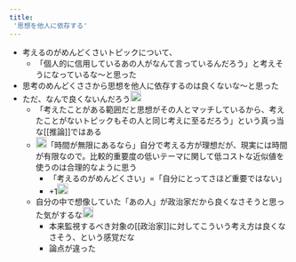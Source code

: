 ```yaml
---
title:
 '思想を他人に依存する'
---
```


- 考えるのがめんどくさいトピックについて、
    - 「個人的に信用しているあの人がなんて言っているんだろう」と考えそうになっているな〜と思った
- 思考のめんどくささから思想を他人に依存するのは良くないな〜と思った
- ただ、なんで良くないんだろう<img src='https://scrapbox.io/api/pages/blu3mo-public/blu3mo/icon' alt='blu3mo.icon' height="19.5"/>
    - 「考えたことがある範囲だと思想がその人とマッチしているから、考えたことがないトピックもその人と同じ考えに至るだろう」という真っ当な[[推論]]ではある
    - <img src='https://scrapbox.io/api/pages/blu3mo-public/nishio/icon' alt='nishio.icon' height="19.5"/>「時間が無限にあるなら」自分で考える方が理想だが、現実には時間が有限なので。比較的重要度の低いテーマに関して低コストな近似値を使うのは合理的なように思う
        - 「考えるのがめんどくさい」=「自分にとってさほど重要ではない」
        - +1<img src='https://scrapbox.io/api/pages/blu3mo-public/blu3mo/icon' alt='blu3mo.icon' height="19.5"/>
    - 自分の中で想像していた「あの人」が政治家だから良くなさそうと思った気がするな<img src='https://scrapbox.io/api/pages/blu3mo-public/blu3mo/icon' alt='blu3mo.icon' height="19.5"/>
        - 本来監視するべき対象の[[政治家]]に対してこういう考え方は良くなさそう、という感覚だな
        - 論点が違った